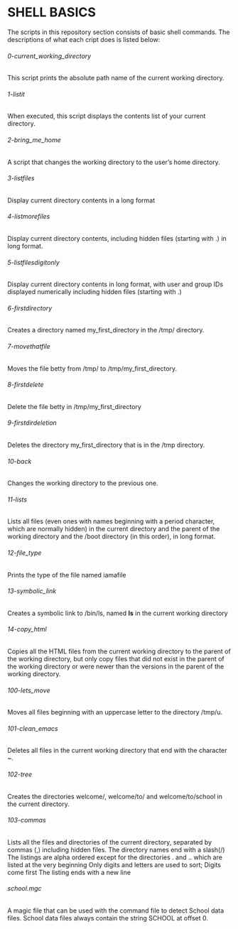 # SHELL BASICS

The scripts in this repository section consists of basic shell commands.
The descriptions of what each cript does is listed below:

###### 0-current_working_directory
This script prints the absolute path name of the current working directory.
###### 1-listit
When executed, this script displays the contents list of your current directory.
###### 2-bring_me_home
A script that changes the working directory to the user’s home directory.
###### 3-listfiles
Display current directory contents in a long format
###### 4-listmorefiles
Display current directory contents, including hidden files (starting with .) in long format.
###### 5-listfilesdigitonly
Display current directory contents in long format, with user and group IDs displayed numerically including hidden files (starting with .)
###### 6-firstdirectory
Creates a directory named my_first_directory in the /tmp/ directory.
###### 7-movethatfile
Moves the file betty from /tmp/ to /tmp/my_first_directory.
###### 8-firstdelete
Delete the file betty in /tmp/my_first_directory
###### 9-firstdirdeletion
Deletes the directory my_first_directory that is in the /tmp directory.
###### 10-back
Changes the working directory to the previous one.
###### 11-lists
Lists all files (even ones with names beginning with a period character, which are normally hidden) in the current directory and the parent of the working directory and the /boot directory (in this order), in long format.
###### 12-file_type
Prints the type of the file named iamafile
###### 13-symbolic_link
Creates a symbolic link to /bin/ls, named __ls__ in the current working directory
###### 14-copy_html
Copies all the HTML files from the current working directory to the parent of the working directory, but only copy files that did not exist in the parent of the working directory or were newer than the versions in the parent of the working directory.
###### 100-lets_move
Moves all files beginning with an uppercase letter to the directory /tmp/u.
###### 101-clean_emacs
Deletes all files in the current working directory that end with the character ~.
###### 102-tree
Creates the directories welcome/, welcome/to/ and welcome/to/school in the current directory.
###### 103-commas
Lists all the files and directories of the current directory, separated by commas (,) including hidden files.
	The directory names end with a slash(/)
	The listings are alpha ordered except for the directories . and .. which are listed at the very beginning
	Only digits and letters are used to sort; Digits come first
	The listing ends with a new line
###### school.mgc
A magic file that can be used with the command file to detect School data files. School data files always contain the string SCHOOL at offset 0.
